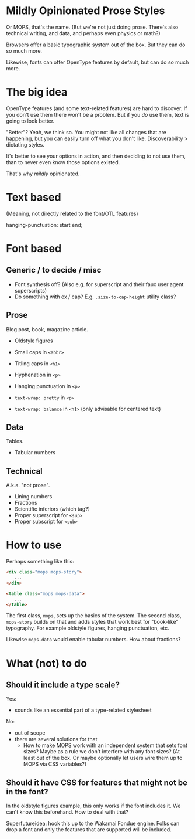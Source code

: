 # Mildly Opinionated Prose Styles

Or MOPS, that's the name. (But we're not just doing prose. There's also technical writing, and data, and perhaps even physics or math?)

Browsers offer a basic typographic system out of the box. But they can do so much more.

Likewise, fonts can offer OpenType features by default, but can do so much more.

# The big idea

OpenType features (and some text-related features) are hard to discover. If you don't use them there won't be a problem. But if you _do_ use them, text is going to look better.

"Better"? Yeah, we think so. You might not like all changes that are happening, but you can easily turn off what you don't like. Discoverability > dictating styles.

It's better to see your options in action, and then deciding to not use them, than to never even know those options existed.

That's why _mildly_ opinionated.

# Text based

(Meaning, not directly related to the font/OTL features)

hanging-punctuation: start end;

# Font based

## Generic / to decide / misc

- Font synthesis off? (Also e.g. for superscript and their faux user agent superscripts)
- Do something with ex / cap? E.g. `.size-to-cap-height` utility class?

## Prose

Blog post, book, magazine article.

- Oldstyle figures
- Small caps in `<abbr>`
- Titling caps in `<h1>`

- Hyphenation in `<p>`
- Hanging punctuation in `<p>`
- `text-wrap: pretty` in `<p>`
- `text-wrap: balance` in `<h1>` (only advisable for centered text)

## Data

Tables.

- Tabular numbers

## Technical

A.k.a. "not prose".

- Lining numbers
- Fractions
- Scientific inferiors (which tag?)
- Proper superscript for `<sup>`
- Proper subscript for `<sub>`

# How to use

Perhaps something like this:

```html
<div class="mops mops-story">
   ...
</div>
```

```html
<table class="mops mops-data">
   ...
</table>
```

The first class, `mops`, sets up the basics of the system. The second class, `mops-story` builds on that and adds styles that work best for "book-like" typography. For example oldstyle figures, hanging punctuation, etc.

Likewise `mops-data` would enable tabular numbers. How about fractions?

# What (not) to do

## Should it include a type scale?

Yes:

- sounds like an essential part of a type-related stylesheet

No:

- out of scope
- there are several solutions for that
    - How to make MOPS work with an independent system that sets font sizes? Maybe as a rule we don't interfere with any font sizes? (At least out of the box. Or maybe optionally let users wire them up to MOPS via CSS variables?)

## Should it have CSS for features that might not be in the font?

In the oldstyle figures example, this only works if the font includes it. We can't know this beforehand. How to deal with that?

Superfutureidea: hook this up to the Wakamai Fondue engine. Folks can drop a font and only the features that are supported will be included.

